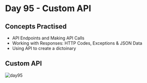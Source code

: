 # Day 95 - Custom API
## Concepts Practised
- API Endpoints and Making API Calls
- Working with Responses: HTTP Codes, Exceptions & JSON Data
- Using API to create a dictoinary
## Custom API
![day95](dictionary.gif)
